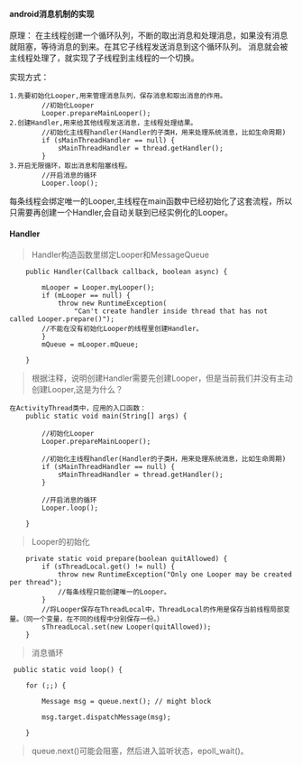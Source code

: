 
#### android消息机制的实现 ####
原理：
在主线程创建一个循环队列，不断的取出消息和处理消息，如果没有消息就阻塞，等待消息的到来。在其它子线程发送消息到这个循环队列。
消息就会被主线程处理了，就实现了子线程到主线程的一个切换。

实现方式：

	1.先要初始化Looper,用来管理消息队列，保存消息和取出消息的作用。
			//初始化Looper
		    Looper.prepareMainLooper();
	2.创建Handler,用来给其他线程发送消息，主线程处理结果。
			//初始化主线程handler(Handler的子类H，用来处理系统消息，比如生命周期)
	        if (sMainThreadHandler == null) {
	            sMainThreadHandler = thread.getHandler();
	        }
	3.开启无限循环，取出消息和阻塞线程。
			//开启消息的循环
	        Looper.loop();

每条线程会绑定唯一的Looper,主线程在main函数中已经初始化了这套流程，所以只需要再创建一个Handler,会自动关联到已经实例化的Looper。




#### Handler ####
> Handler构造函数里绑定Looper和MessageQueue
 
	    public Handler(Callback callback, boolean async) {
			
	        mLooper = Looper.myLooper();
	        if (mLooper == null) {
	            throw new RuntimeException(
	                "Can't create handler inside thread that has not called Looper.prepare()");
			//不能在没有初始化Looper的线程里创建Handler。
	        }
	        mQueue = mLooper.mQueue;
	       
	    }

> 根据注释，说明创建Handler需要先创建Looper，但是当前我们并没有主动创建Looper,这是为什么？
	
	在ActivityThread类中，应用的入口函数：
	    public static void main(String[] args) {
      
			//初始化Looper
	        Looper.prepareMainLooper();
	
			//初始化主线程handler(Handler的子类H，用来处理系统消息，比如生命周期)
	        if (sMainThreadHandler == null) {
	            sMainThreadHandler = thread.getHandler();
	        }
			
			//开启消息的循环
	        Looper.loop();
	
	    }

> Looper的初始化

	    private static void prepare(boolean quitAllowed) {
	        if (sThreadLocal.get() != null) {
	            throw new RuntimeException("Only one Looper may be created per thread");
				//每条线程只能创建唯一的Looper。
	        }
			//将Looper保存在ThreadLocal中，ThreadLocal的作用是保存当前线程局部变量。（同一个变量，在不同的线程中分别保存一份。）
	        sThreadLocal.set(new Looper(quitAllowed));
    	}
	
> 消息循环

	 public static void loop() {

        for (;;) {

            Message msg = queue.next(); // might block

            msg.target.dispatchMessage(msg);	
 
		}

> queue.next()可能会阻塞，然后进入监听状态，epoll_wait()。


			